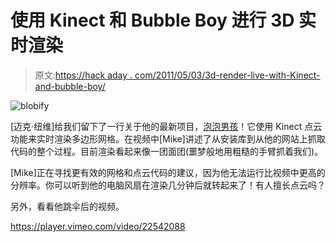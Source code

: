 # 使用 Kinect 和 Bubble Boy 进行 3D 实时渲染

> 原文:[https://hack aday . com/2011/05/03/3d-render-live-with-Kinect-and-bubble-boy/](https://hackaday.com/2011/05/03/3d-render-live-with-kinect-and-bubble-boy/)

![](../Images/3711a62c4d6176f3641484479725a357.png "blobify")

[迈克·纽维]给我们留下了一行关于他的最新项目，[泡泡男孩](http://iwearshorts.com/blog/bubble-boy/)！它使用 Kinect 点云功能来实时渲染多边形网格。在视频中[Mike]讲述了从安装库到从他的网站上抓取代码的整个过程。目前渲染看起来像一团面团(噩梦般地用粗糙的手臂抓着我们)。

[Mike]正在寻找更有效的网格和点云代码的建议，因为他无法运行比视频中更高的分辨率。你可以听到他的电脑风扇在渲染几分钟后就转起来了！有人擅长点云吗？

另外，看看他跳伞后的视频。

<https://player.vimeo.com/video/22542088>

</div> </body> </html>